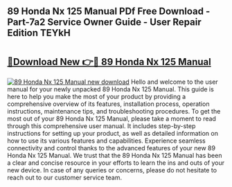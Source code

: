 ## 89 Honda Nx 125 Manual PDf Free Download - Part-7a2 Service Owner Guide - User Repair Edition TEYkH

# <h2><a href="http://bc79740.oget.top/?id=89+Honda+Nx+125+Manual">🔗Download New 👉🔴 89 Honda Nx 125 Manual</a></h2>

[![89 Honda Nx 125 Manual new download](https://i.imgur.com/5g1atiW.png)](http://bc79740.oget.top/?id=89+Honda+Nx+125+Manual)
Hello and welcome to the user manual for your newly unpacked 89 Honda Nx 125 Manual. This guide is here to help you make the most of your product by providing a comprehensive overview of its features, installation process, operation instructions, maintenance tips, and troubleshooting procedures. To get the most out of your 89 Honda Nx 125 Manual, please take a moment to read through this comprehensive user manual. It includes step-by-step instructions for setting up your product, as well as detailed information on how to use its various features and capabilities. Experience seamless connectivity and control thanks to the advanced features of your new 89 Honda Nx 125 Manual. We trust that the 89 Honda Nx 125 Manual has been a clear and concise resource in your efforts to learn the ins and outs of your new device. In case of any queries or concerns, please do not hesitate to reach out to our customer service team.
